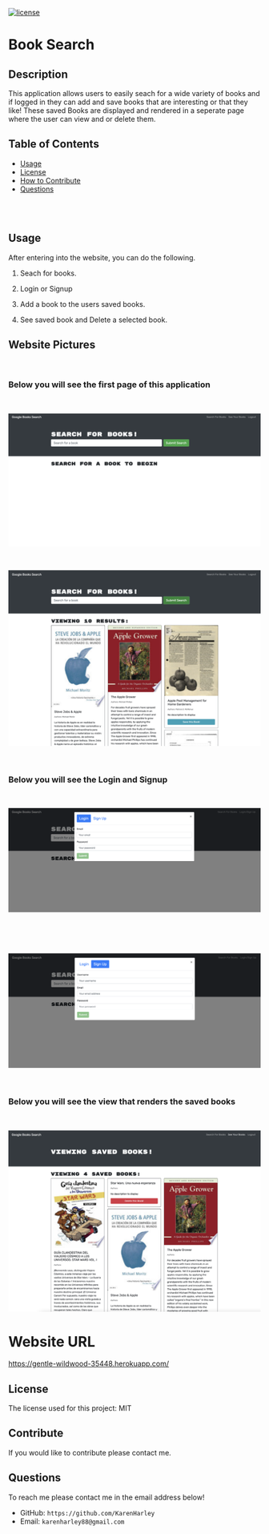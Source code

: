 [![license](https://img.shields.io/github/license/DAVFoundation/captain-n3m0.svg?style=flat-square)](https://github.com/DAVFoundation/captain-n3m0/blob/master/LICENSE)

# Book Search

## Description

This application allows users to easily seach for a wide variety of books and if logged in they can add and save books that are interesting or that they like! These saved Books are displayed and rendered in a seperate page where the user can view and or delete them. 

## Table of Contents

- [Usage](#usage)
- [License](#license)
- [How to Contribute](#contribute)
- [Questions](#questions)

<br/>
<br/>
  
  ## Usage
  
After entering into the website, you can do the following.

1. Seach for books.

2. Login or Signup

3. Add a book to the users saved books.

4. See saved book and Delete a selected book.


## Website Pictures
<br/>

### Below you will see the first page of this application

<br/>

![home](./pics/website.png)

<br/>

![results](./pics/results.png)

<br/>

### Below you will see the Login and Signup 

<br/>

![login](./pics/login.png)

<br/>

<br/>

<br/>

![signup](./pics/signUp.png)

<br/>

### Below you will see the view that renders the saved books

<br/>

![saved Books](./pics/savedBook.png)



# Website URL

https://gentle-wildwood-35448.herokuapp.com/


## License

The license used for this project: MIT

## Contribute

If you would like to contribute please contact me.

## Questions

To reach me please contact me in the email address below!

- GitHub: `https://github.com/KarenHarley`
- Email: `karenharley88@gmail.com`
